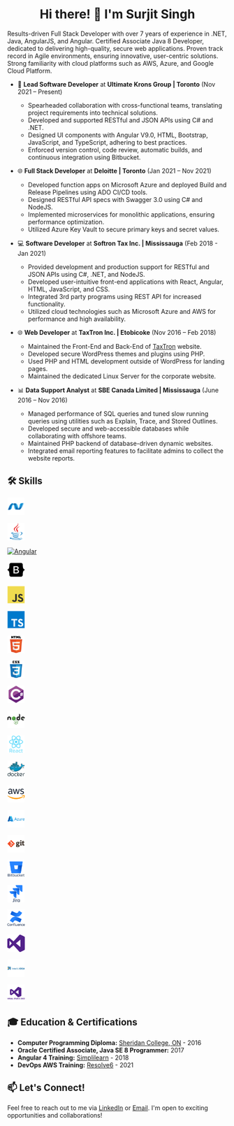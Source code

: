 <h1 align="center">Hi there! 👋 I'm Surjit Singh</h1>
Results-driven Full Stack Developer with over 7 years of experience in .NET, Java, AngularJS, and Angular. Certified Associate Java 8 Developer, dedicated to delivering high-quality, secure web applications. Proven track record in Agile environments, ensuring innovative, user-centric solutions. Strong familiarity with cloud platforms such as AWS, Azure, and Google Cloud Platform.

- 🚀 **Lead Software Developer** at **Ultimate Krons Group | Toronto** (Nov 2021 – Present)
  - Spearheaded collaboration with cross-functional teams, translating project requirements into technical solutions.
  - Developed and supported RESTful and JSON APIs using C# and .NET.
  - Designed UI components with Angular V9.0, HTML, Bootstrap, JavaScript, and TypeScript, adhering to best practices.
  - Enforced version control, code review, automatic builds, and continuous integration using Bitbucket.

- 🌐 **Full Stack Developer** at **Deloitte | Toronto** (Jan 2021 – Nov 2021)
  - Developed function apps on Microsoft Azure and deployed Build and Release Pipelines using ADO CI/CD tools.
  - Designed RESTful API specs with Swagger 3.0 using C# and NodeJS.
  - Implemented microservices for monolithic applications, ensuring performance optimization.
  - Utilized Azure Key Vault to secure primary keys and secret values.

- 💻 **Software Developer** at **Softron Tax Inc. | Mississauga** (Feb 2018 - Jan 2021)
  - Provided development and production support for RESTful and JSON APIs using C#, .NET, and NodeJS.
  - Developed user-intuitive front-end applications with React, Angular, HTML, JavaScript, and CSS.
  - Integrated 3rd party programs using REST API for increased functionality.
  - Utilized cloud technologies such as Microsoft Azure and AWS for performance and high availability.

- 🌐 **Web Developer** at **TaxTron Inc. | Etobicoke** (Nov 2016 – Feb 2018)
  - Maintained the Front-End and Back-End of [TaxTron](https://www.taxtron.ca) website.
  - Developed secure WordPress themes and plugins using PHP.
  - Used PHP and HTML development outside of WordPress for landing pages.
  - Maintained the dedicated Linux Server for the corporate website.

- 📊 **Data Support Analyst** at **SBE Canada Limited | Mississauga** (June 2016 – Nov 2016)
  - Managed performance of SQL queries and tuned slow running queries using utilities such as Explain, Trace, and Stored Outlines.
  - Developed secure and web-accessible databases while collaborating with offshore teams.
  - Maintained PHP backend of database-driven dynamic websites.
  - Integrated email reporting features to facilitate admins to collect the website reports.

## 🛠️ Skills

<p align="left">
  <!-- .NET -->
  <a href="https://dotnet.microsoft.com/" target="_blank" rel="noreferrer"> <img src="https://raw.githubusercontent.com/devicons/devicon/master/icons/dot-net/dot-net-original.svg" alt=".NET" width="40" height="40"/> </a>

  <!-- Java -->
  <a href="https://www.java.com" target="_blank" rel="noreferrer"> <img src="https://raw.githubusercontent.com/devicons/devicon/master/icons/java/java-original.svg" alt="Java" width="40" height="40"/> </a>

  <!-- Angular -->
  <a href="https://angular.io" target="_blank" rel="noreferrer"> <img src="https://angular.io/assets/images/logos/angular/angular.svg" alt="Angular" width="40" height="40"/> </a>

  <!-- Bootstrap -->
  <a href="https://getbootstrap.com/" target="_blank" rel="noreferrer"> <img src="https://raw.githubusercontent.com/devicons/devicon/master/icons/bootstrap/bootstrap-plain.svg" alt="Bootstrap" width="40" height="40"/> </a>

  <!-- JavaScript -->
  <a href="https://www.javascript.com/" target="_blank" rel="noreferrer"> <img src="https://raw.githubusercontent.com/devicons/devicon/master/icons/javascript/javascript-original.svg" alt="JavaScript" width="40" height="40"/> </a>

  <!-- TypeScript -->
  <a href="https://www.typescriptlang.org/" target="_blank" rel="noreferrer"> <img src="https://raw.githubusercontent.com/devicons/devicon/master/icons/typescript/typescript-original.svg" alt="TypeScript" width="40" height="40"/> </a>

  <!-- HTML5 -->
  <a href="https://www.w3schools.com/html/" target="_blank" rel="noreferrer"> <img src="https://raw.githubusercontent.com/devicons/devicon/master/icons/html5/html5-original-wordmark.svg" alt="HTML5" width="40" height="40"/> </a>

  <!-- CSS3 -->
  <a href="https://www.w3schools.com/css/" target="_blank" rel="noreferrer"> <img src="https://raw.githubusercontent.com/devicons/devicon/master/icons/css3/css3-original-wordmark.svg" alt="CSS3" width="40" height="40"/> </a>

  <!-- C# -->
  <a href="https://docs.microsoft.com/en-us/dotnet/csharp/" target="_blank" rel="noreferrer"> <img src="https://raw.githubusercontent.com/devicons/devicon/master/icons/csharp/csharp-original.svg" alt="C#" width="40" height="40"/> </a>

  <!-- Node.js -->
  <a href="https://nodejs.org/" target="_blank" rel="noreferrer"> <img src="https://raw.githubusercontent.com/devicons/devicon/master/icons/nodejs/nodejs-original-wordmark.svg" alt="Node.js" width="40" height="40"/> </a>

  <!-- React -->
  <a href="https://reactjs.org/" target="_blank" rel="noreferrer"> <img src="https://raw.githubusercontent.com/devicons/devicon/master/icons/react/react-original-wordmark.svg" alt="React" width="40" height="40"/> </a>

  <!-- Docker -->
  <a href="https://www.docker.com/" target="_blank" rel="noreferrer"> <img src="https://raw.githubusercontent.com/devicons/devicon/master/icons/docker/docker-original-wordmark.svg" alt="Docker" width="40" height="40"/> </a>

  <!-- AWS -->
  <a href="https://aws.amazon.com/" target="_blank" rel="noreferrer"> <img src="https://raw.githubusercontent.com/devicons/devicon/master/icons/amazonwebservices/amazonwebservices-original-wordmark.svg" alt="AWS" width="40" height="40"/> </a>

  <!-- Azure -->
  <a href="https://azure.microsoft.com/" target="_blank" rel="noreferrer"> <img src="https://raw.githubusercontent.com/devicons/devicon/master/icons/azure/azure-original-wordmark.svg" alt="Azure" width="40" height="40"/> </a>

  <!-- Git -->
  <a href="https://git-scm.com/" target="_blank" rel="noreferrer"> <img src="https://raw.githubusercontent.com/devicons/devicon/master/icons/git/git-original-wordmark.svg" alt="Git" width="40" height="40"/> </a>

  <!-- Bitbucket -->
  <a href="https://bitbucket.org/" target="_blank" rel="noreferrer"> <img src="https://raw.githubusercontent.com/devicons/devicon/master/icons/bitbucket/bitbucket-original-wordmark.svg" alt="Bitbucket" width="40" height="40"/> </a>

  <!-- Jira -->
  <a href="https://www.atlassian.com/software/jira" target="_blank" rel="noreferrer"> <img src="https://raw.githubusercontent.com/devicons/devicon/master/icons/jira/jira-original-wordmark.svg" alt="Jira" width="40" height="40"/> </a>

  <!-- Confluence -->
  <a href="https://www.atlassian.com/software/confluence" target="_blank" rel="noreferrer"> <img src="https://raw.githubusercontent.com/devicons/devicon/master/icons/confluence/confluence-original-wordmark.svg" alt="Confluence" width="40" height="40"/> </a>

  <!-- Visual Studio Code -->
  <a href="https://code.visualstudio.com/" target="_blank" rel="noreferrer"> <img src="https://raw.githubusercontent.com/devicons/devicon/master/icons/visualstudio/visualstudio-plain.svg" alt="Visual Studio Code" width="40" height="40"/> </a>

  <!-- IntelliJ IDEA -->
  <a href="https://www.jetbrains.com/idea/" target="_blank" rel="noreferrer"> <img src="https://raw.githubusercontent.com/devicons/devicon/master/icons/intellij/intellij-original-wordmark.svg" alt="IntelliJ IDEA" width="40" height="40"/> </a>

  <!-- Visual Studio -->
  <a href="https://visualstudio.microsoft.com/" target="_blank" rel="noreferrer"> <img src="https://raw.githubusercontent.com/devicons/devicon/master/icons/visualstudio/visualstudio-plain-wordmark.svg" alt="Visual Studio" width="40" height="40"/> </a>
</p>


<!-- Add similar blocks for other tools and technologies -->

## 🎓 Education & Certifications

- **Computer Programming Diploma:** [Sheridan College, ON](https://www.sheridancollege.ca/) - 2016
- **Oracle Certified Associate, Java SE 8 Programmer:** 2017
- **Angular 4 Training:** [Simplilearn](https://www.simplilearn.com/) - 2018
- **DevOps AWS Training:** [Resolve6](https://www.resolve6.com/) - 2021

## 📫 Let's Connect!

Feel free to reach out to me via [LinkedIn](www.linkedin.com/in/ss-surjit-singh) or [Email](mailto:lubana.surjitsingh68@gmail.com). I'm open to exciting opportunities and collaborations!
